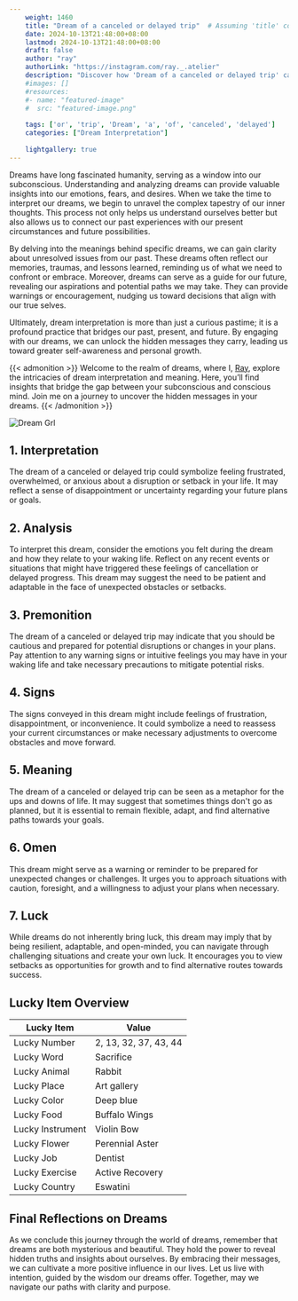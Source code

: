 ```yaml
---
    weight: 1460
    title: "Dream of a canceled or delayed trip"  # Assuming 'title' column exists
    date: 2024-10-13T21:48:00+08:00
    lastmod: 2024-10-13T21:48:00+08:00
    draft: false
    author: "ray"
    authorLink: "https://instagram.com/ray._.atelier"
    description: "Discover how 'Dream of a canceled or delayed trip' can interpret your future and uncover its significant meanings in your life."
    #images: []
    #resources:
    #- name: "featured-image"
    #  src: "featured-image.png"
    
    tags: ['or', 'trip', 'Dream', 'a', 'of', 'canceled', 'delayed']
    categories: ["Dream Interpretation"]
    
    lightgallery: true
---
```

    
Dreams have long fascinated humanity, serving as a window into our subconscious. Understanding and analyzing dreams can provide valuable insights into our emotions, fears, and desires. When we take the time to interpret our dreams, we begin to unravel the complex tapestry of our inner thoughts. This process not only helps us understand ourselves better but also allows us to connect our past experiences with our present circumstances and future possibilities.

By delving into the meanings behind specific dreams, we can gain clarity about unresolved issues from our past. These dreams often reflect our memories, traumas, and lessons learned, reminding us of what we need to confront or embrace. Moreover, dreams can serve as a guide for our future, revealing our aspirations and potential paths we may take. They can provide warnings or encouragement, nudging us toward decisions that align with our true selves.

Ultimately, dream interpretation is more than just a curious pastime; it is a profound practice that bridges our past, present, and future. By engaging with our dreams, we can unlock the hidden messages they carry, leading us toward greater self-awareness and personal growth.

{{< admonition >}}
Welcome to the realm of dreams, where I, [Ray](https://instagram.com/ray._.atelier), explore the intricacies of dream interpretation and meaning. Here, you’ll find insights that bridge the gap between your subconscious and conscious mind. Join me on a journey to uncover the hidden messages in your dreams.
{{< /admonition >}}

![Dream Grl](https://cdn.pixabay.com/photo/2017/11/02/03/35/gothic-2910057_1280.jpg "Dream Grl")

## 1. Interpretation
 The dream of a canceled or delayed trip could symbolize feeling frustrated, overwhelmed, or anxious about a disruption or setback in your life. It may reflect a sense of disappointment or uncertainty regarding your future plans or goals.

## 2. Analysis
 To interpret this dream, consider the emotions you felt during the dream and how they relate to your waking life. Reflect on any recent events or situations that might have triggered these feelings of cancellation or delayed progress. This dream may suggest the need to be patient and adaptable in the face of unexpected obstacles or setbacks.

## 3. Premonition
 The dream of a canceled or delayed trip may indicate that you should be cautious and prepared for potential disruptions or changes in your plans. Pay attention to any warning signs or intuitive feelings you may have in your waking life and take necessary precautions to mitigate potential risks.

## 4. Signs
 The signs conveyed in this dream might include feelings of frustration, disappointment, or inconvenience. It could symbolize a need to reassess your current circumstances or make necessary adjustments to overcome obstacles and move forward.

## 5. Meaning
 The dream of a canceled or delayed trip can be seen as a metaphor for the ups and downs of life. It may suggest that sometimes things don't go as planned, but it is essential to remain flexible, adapt, and find alternative paths towards your goals.

## 6. Omen
 This dream might serve as a warning or reminder to be prepared for unexpected changes or challenges. It urges you to approach situations with caution, foresight, and a willingness to adjust your plans when necessary.

## 7. Luck
 While dreams do not inherently bring luck, this dream may imply that by being resilient, adaptable, and open-minded, you can navigate through challenging situations and create your own luck. It encourages you to view setbacks as opportunities for growth and to find alternative routes towards success.

## Lucky Item Overview
| Lucky Item          | Value              |
|---------------|--------------------|
| Lucky Number        | 2, 13, 32, 37, 43, 44  |
| Lucky Word          | Sacrifice |
| Lucky Animal        | Rabbit |
| Lucky Place         | Art gallery     |
| Lucky Color         | Deep blue     |
| Lucky Food          | Buffalo Wings      |
| Lucky Instrument    | Violin Bow |
| Lucky Flower        | Perennial Aster    |
| Lucky Job           | Dentist       |
| Lucky Exercise      | Active Recovery  |
| Lucky Country       | Eswatini    |


##  Final Reflections on Dreams

As we conclude this journey through the world of dreams, remember that dreams are both mysterious and beautiful. They hold the power to reveal hidden truths and insights about ourselves. By embracing their messages, we can cultivate a more positive influence in our lives. Let us live with intention, guided by the wisdom our dreams offer. Together, may we navigate our paths with clarity and purpose.

